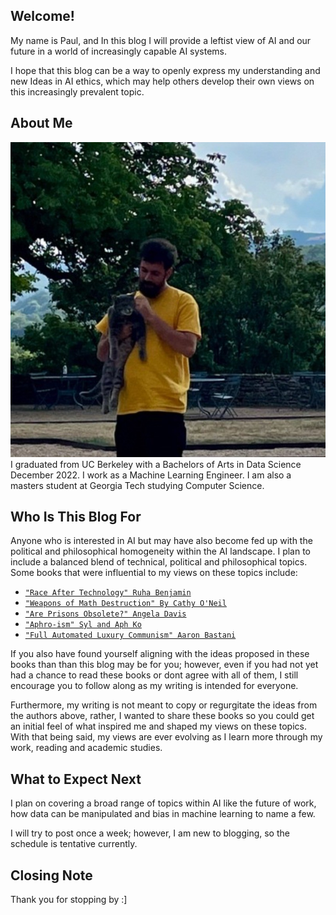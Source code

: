 ## Welcome!

My name is Paul, and In this blog I will provide a leftist view of AI and our future in a world of increasingly capable AI systems.

I hope that this blog can be a way to openly express my understanding and new Ideas in AI ethics, which may help others develop their own views on this increasingly prevalent topic. 

## About Me
![alt text](/images/profilepic.png)
I graduated from UC Berkeley with a Bachelors of Arts in Data Science December 2022. I work as a Machine Learning Engineer. I am also a masters student at Georgia Tech studying Computer Science. 

## Who Is This Blog For
Anyone who is interested in AI but may have also become fed up with the political and philosophical homogeneity within the AI landscape. I plan to include a balanced blend of technical, political and philosophical topics. Some books that were influential to my views on these topics include:

- [```"Race After Technology" Ruha Benjamin```](https://www.ruhabenjamin.com/race-after-technology)
- [```"Weapons of Math Destruction" By Cathy O'Neil```](https://en.wikipedia.org/wiki/Weapons_of_Math_Destruction)
- [```"Are Prisons Obsolete?" Angela Davis```](https://en.wikipedia.org/wiki/Are_Prisons_Obsolete%3F)
- [```"Aphro-ism" Syl and Aph Ko```](https://lanternpm.org/book/aphro-ism/)
- [```"Full Automated Luxury Communism" Aaron Bastani```](https://en.wikipedia.org/wiki/Fully_Automated_Luxury_Communism)

If you also have found yourself aligning with the ideas proposed in these books than than this blog may be for you; however, even if you had not yet had a chance to read these books or dont agree with all of them, I still encourage you to follow along as my writing is intended for everyone. 

Furthermore, my writing is not meant to copy or regurgitate the ideas from the authors above, rather, I wanted to share these books so you could get an initial feel of what inspired me and shaped my views on these topics. With that being said, my views are ever evolving as I learn more through my work, reading and academic studies. 

## What to Expect Next
I plan on covering a broad range of topics within AI like the future of work, how data can be manipulated and bias in machine learning to name a few. 

I will try to post once a week; however, I am new to blogging, so the schedule is tentative currently.

## Closing Note
Thank you for stopping by :]

 

